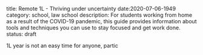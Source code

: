 title: Remote 1L - Thriving under uncertainty 
date:2020-07-06-1949
category: school, law school
description: For students working from home as a result of the COVID-19 pandemic, this guide provides information about tools and techniques you can use to stay focused and get work done.
status: draft 

<!-- Insert Image Here -->

1L year is not an easy time for anyone, partic
